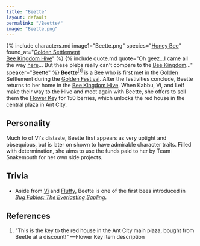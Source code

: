 ```yaml
---
title: "Beette"
layout: default
permalink: "/Beette/"
image: "Beette.png"
---
```

{% include characters.md image1="Beette.png" species="[Honey Bee](/Bee)" found_at="[Golden Settlement](/Golden_Settlement)<br> [Bee Kingdom Hive](/Bee_Kingdom_Hive)" %}
{% include quote.md quote="Oh geez...I came all the way [here](/Golden_Settlement)... But these plebs really can't compare to the [Bee Kingdom](/Bee_Kingdom)..." speaker="Beette" %}
**Beette**[<sup>[1]</sup>](#references) is a [Bee](/Bee) who is first met in the Golden Settlement during the [Golden Festival](/Golden_Festival). After the festivities conclude, Beette returns to her home in the [Bee Kingdom Hive](/Bee_Kingdom_Hive). When Kabbu, Vi, and Leif make their way to the Hive and meet again with Beette, she offers to sell them the [Flower Key](/Flower_Key) for 150 berries, which unlocks the red house in the central plaza in Ant City.

## Personality
Much to of Vi's distaste, Beette first appears as very uptight and obsequious, but is later on shown to have admirable character traits. Filled with determination, she aims to use the funds paid to her by Team Snakemouth for her own side projects. 

## Trivia
* Aside from [Vi](/Vi) and [Fluffy](/Fluffy), Beette is one of the first bees introduced in *[Bug Fables: The Everlasting Sapling](/Bug_Fables:_The_Everlasting_Sapling)*.

## References
1. "This is the key to the red house in the Ant City main plaza, bought from Beette at a discount!" —Flower Key item description